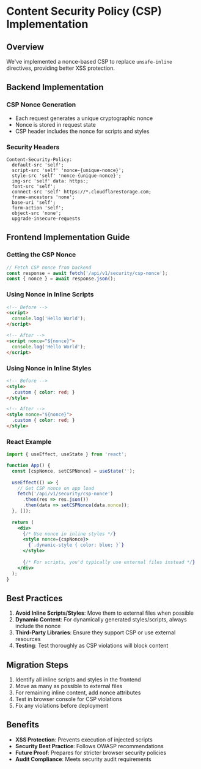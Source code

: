 # Content Security Policy (CSP) Implementation

## Overview
We've implemented a nonce-based CSP to replace `unsafe-inline` directives, providing better XSS protection.

## Backend Implementation

### CSP Nonce Generation
- Each request generates a unique cryptographic nonce
- Nonce is stored in request state
- CSP header includes the nonce for scripts and styles

### Security Headers
```
Content-Security-Policy: 
  default-src 'self'; 
  script-src 'self' 'nonce-{unique-nonce}'; 
  style-src 'self' 'nonce-{unique-nonce}'; 
  img-src 'self' data: https:; 
  font-src 'self'; 
  connect-src 'self' https://*.cloudflarestorage.com;
  frame-ancestors 'none';
  base-uri 'self';
  form-action 'self';
  object-src 'none';
  upgrade-insecure-requests
```

## Frontend Implementation Guide

### Getting the CSP Nonce
```javascript
// Fetch CSP nonce from backend
const response = await fetch('/api/v1/security/csp-nonce');
const { nonce } = await response.json();
```

### Using Nonce in Inline Scripts
```html
<!-- Before -->
<script>
  console.log('Hello World');
</script>

<!-- After -->
<script nonce="${nonce}">
  console.log('Hello World');
</script>
```

### Using Nonce in Inline Styles
```html
<!-- Before -->
<style>
  .custom { color: red; }
</style>

<!-- After -->
<style nonce="${nonce}">
  .custom { color: red; }
</style>
```

### React Example
```jsx
import { useEffect, useState } from 'react';

function App() {
  const [cspNonce, setCSPNonce] = useState('');
  
  useEffect(() => {
    // Get CSP nonce on app load
    fetch('/api/v1/security/csp-nonce')
      .then(res => res.json())
      .then(data => setCSPNonce(data.nonce));
  }, []);
  
  return (
    <div>
      {/* Use nonce in inline styles */}
      <style nonce={cspNonce}>
        {`.dynamic-style { color: blue; }`}
      </style>
      
      {/* For scripts, you'd typically use external files instead */}
    </div>
  );
}
```

## Best Practices

1. **Avoid Inline Scripts/Styles**: Move them to external files when possible
2. **Dynamic Content**: For dynamically generated styles/scripts, always include the nonce
3. **Third-Party Libraries**: Ensure they support CSP or use external resources
4. **Testing**: Test thoroughly as CSP violations will block content

## Migration Steps

1. Identify all inline scripts and styles in the frontend
2. Move as many as possible to external files
3. For remaining inline content, add nonce attributes
4. Test in browser console for CSP violations
5. Fix any violations before deployment

## Benefits

- **XSS Protection**: Prevents execution of injected scripts
- **Security Best Practice**: Follows OWASP recommendations
- **Future Proof**: Prepares for stricter browser security policies
- **Audit Compliance**: Meets security audit requirements